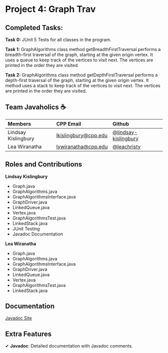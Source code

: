 # Project 4: Graph Trav

## Completed Tasks:

**Task 0:** JUnit 5 Tests for all classes in the program.

**Task 1:** GraphAlgorithms class method getBreadthFirstTraversal performs a breadth-first traversal of the graph, starting at the given origin vertex. It uses a queue to keep track of the vertices to visit next. The vertices are printed in the order they are visited.

**Task 2:** GraphAlgorithms class method getDepthFirstTraversal performs a depth-first traversal of the graph, starting at the given origin vertex.
It method uses a stack to keep track of the vertices to visit next. The vertices are printed in the order they are visited.

## Team Javaholics ☕

| Members             | CPP Email            | Github                                                         |
| :------------------ | :------------------- | :------------------------------------------------------------- |
| Lindsay Kislingbury | lkislingbury@cpp.edu | [@lindsay-kislingbury](https://github.com/lindsay-kislingbury) |
| Lea Wiranatha       | lywiranatha@cpp.edu  | [@leachristy](https://github.com/leachristy)                   |

## Roles and Contributions

**Lindsay Kislingbury**

- Graph.java
- GraphAlgorithms.java
- GraphAlgorithmsInterface.java
- GraphDriver.java
- LinkedQueue.java
- Vertex.java
- GraphAlgorithmsTest.java
- LinkedStack.java
- JUnit Testing
- Javadoc Documentation

**Lea Wiranatha**

- Graph.java
- GraphAlgorithms.java
- GraphAlgorithmsInterface.java
- GraphDriver.java
- LinkedQueue.java
- Vertex.java
- GraphAlgorithmsTest.java
- LinkedStack.java

## Documentation

[Javadoc Site](https://docshoster.org/p/java-holics/graphtrav/1.0/com/javaholics/package-summary.html)

## Extra Features

✔ **Javadoc**: Detailed documentation with Javadoc comments.
